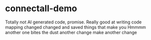 # connectall-demo
Totally not AI generated code, promise.
Really good at writing code
mapping changed
changed and saved
things that make you Hmmmm
another one bites the dust
another change
make another change 

